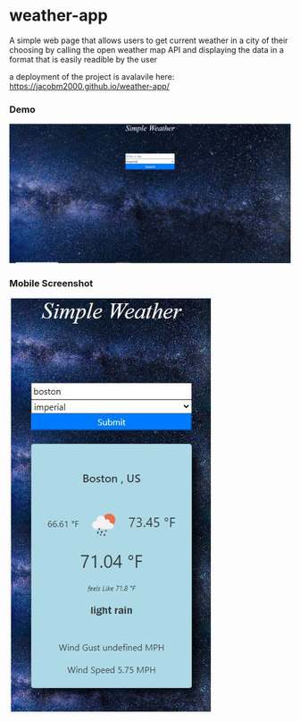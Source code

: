 # weather-app
A simple web page that allows users to get current weather in a city of their
choosing by calling the open weather map API and displaying the data in a format that is easily readible by the user

a deployment of the project is avalavile here: https://jacobm2000.github.io/weather-app/




### Demo

![](./images/demo.gif)


### Mobile Screenshot
![](./images/mobileScreenshot.JPG)
